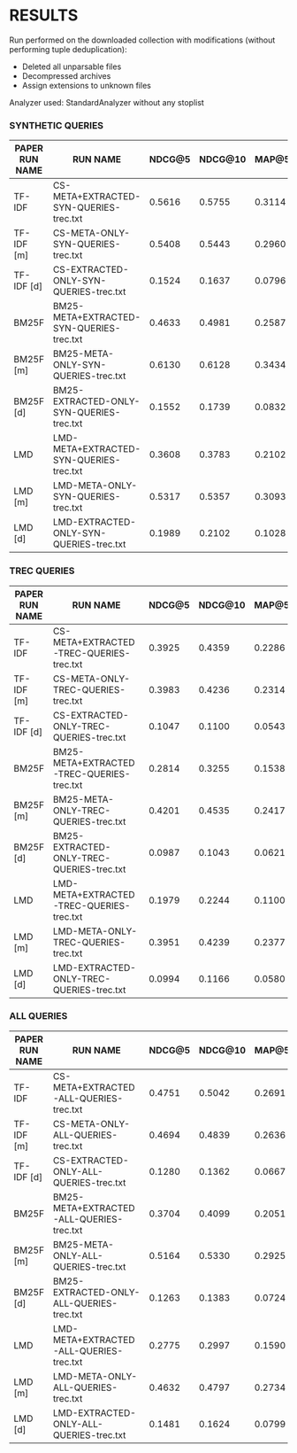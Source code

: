 # RESULTS

Run performed on the downloaded collection with modifications (without performing tuple deduplication):
- Deleted all unparsable files
- Decompressed archives
- Assign extensions to unknown files

Analyzer used: StandardAnalyzer without any stoplist


### SYNTHETIC QUERIES

| PAPER RUN NAME | RUN NAME                                 | NDCG@5  | NDCG@10 | MAP@5   | MAP@10 |
|----------------|------------------------------------------|---------|---------|---------|--------|
| TF-IDF         | CS-META+EXTRACTED-SYN-QUERIES-trec.txt   | 0.5616  | 0.5755  | 0.3114  | 0.4142 |
| TF-IDF [m]     | CS-META-ONLY-SYN-QUERIES-trec.txt        | 0.5408  | 0.5443  | 0.2960  | 0.3869 |
| TF-IDF [d]     | CS-EXTRACTED-ONLY-SYN-QUERIES-trec.txt   | 0.1524  | 0.1637  | 0.0796  | 0.0934 |
| BM25F          | BM25-META+EXTRACTED-SYN-QUERIES-trec.txt | 0.4633  | 0.4981  | 0.2587  | 0.3397 |
| BM25F [m]      | BM25-META-ONLY-SYN-QUERIES-trec.txt      | 0.6130  | 0.6128  | 0.3434  | 0.4469 |
| BM25F [d]      | BM25-EXTRACTED-ONLY-SYN-QUERIES-trec.txt | 0.1552  | 0.1739  | 0.0832  | 0.1052 |
| LMD            | LMD-META+EXTRACTED-SYN-QUERIES-trec.txt  | 0.3608  | 0.3783  | 0.2102  | 0.2529 |
| LMD [m]        | LMD-META-ONLY-SYN-QUERIES-trec.txt       | 0.5317  | 0.5357  | 0.3093  | 0.3897 |
| LMD [d]        | LMD-EXTRACTED-ONLY-SYN-QUERIES-trec.txt  | 0.1989  | 0.2102  | 0.1028  | 0.1270 |

### TREC QUERIES

| PAPER RUN NAME | RUN NAME                                  | NDCG@5  | NDCG@10 | MAP@5  | MAP@10 |
|----------------|-------------------------------------------|---------|---------|--------|--------|
| TF-IDF         | CS-META+EXTRACTED-TREC-QUERIES-trec.txt   | 0.3925  | 0.4359  | 0.2286 | 0.3213 |
| TF-IDF [m]     | CS-META-ONLY-TREC-QUERIES-trec.txt        | 0.3983  | 0.4236  | 0.2314 | 0.3147 |
| TF-IDF [d]     | CS-EXTRACTED-ONLY-TREC-QUERIES-trec.txt   | 0.1047  | 0.1100  | 0.0543 | 0.0650 |
| BM25F          | BM25-META+EXTRACTED-TREC-QUERIES-trec.txt | 0.2814  | 0.3255  | 0.1538 | 0.2135 |
| BM25F [m]      | BM25-META-ONLY-TREC-QUERIES-trec.txt      | 0.4201  | 0.4535  | 0.2417 | 0.3331 |
| BM25F [d]      | BM25-EXTRACTED-ONLY-TREC-QUERIES-trec.txt | 0.0987  | 0.1043  | 0.0621 | 0.0716 |
| LMD            | LMD-META+EXTRACTED-TREC-QUERIES-trec.txt  | 0.1979  | 0.2244  | 0.1100 | 0.1399 |
| LMD [m]        | LMD-META-ONLY-TREC-QUERIES-trec.txt       | 0.3951  | 0.4239  | 0.2377 | 0.3138 |
| LMD [d]        | LMD-EXTRACTED-ONLY-TREC-QUERIES-trec.txt  | 0.0994  | 0.1166  | 0.0580 | 0.0726 |


### ALL QUERIES

| PAPER RUN NAME | RUN NAME                                 | NDCG@5  | NDCG@10 | MAP@5  | MAP@10 |
|----------------|------------------------------------------|---------|---------|--------|--------|
| TF-IDF         | CS-META+EXTRACTED-ALL-QUERIES-trec.txt   | 0.4751  | 0.5042  | 0.2691 | 0.3667 |
| TF-IDF [m]     | CS-META-ONLY-ALL-QUERIES-trec.txt        | 0.4694  | 0.4839  | 0.2636 | 0.3507 |
| TF-IDF [d]     | CS-EXTRACTED-ONLY-ALL-QUERIES-trec.txt   | 0.1280  | 0.1362  | 0.0667 | 0.0789 |
| BM25F          | BM25-META+EXTRACTED-ALL-QUERIES-trec.txt | 0.3704  | 0.4099  | 0.2051 | 0.2752 |
| BM25F [m]      | BM25-META-ONLY-ALL-QUERIES-trec.txt      | 0.5164  | 0.5330  | 0.2925 | 0.3899 |
| BM25F [d]      | BM25-EXTRACTED-ONLY-ALL-QUERIES-trec.txt | 0.1263  | 0.1383  | 0.0724 | 0.0880 |
| LMD            | LMD-META+EXTRACTED-ALL-QUERIES-trec.txt  | 0.2775  | 0.2997  | 0.1590 | 0.1952 |
| LMD [m]        | LMD-META-ONLY-ALL-QUERIES-trec.txt       | 0.4632  | 0.4797  | 0.2734 | 0.3517 |
| LMD [d]        | LMD-EXTRACTED-ONLY-ALL-QUERIES-trec.txt  | 0.1481  | 0.1624  | 0.0799 | 0.0992 |
